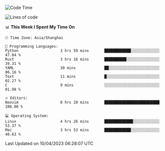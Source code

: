 <!--START_SECTION:waka-->
![Code Time](http://img.shields.io/badge/Code%20Time-1%2C283%20hrs%2044%20mins-blue)

![Lines of code](https://img.shields.io/badge/From%20Hello%20World%20I%27ve%20Written-256.5%20thousand%20lines%20of%20code-blue)

📊 **This Week I Spent My Time On** 

```text
🕑︎ Time Zone: Asia/Shanghai

💬 Programming Languages: 
Python                   3 hrs 59 mins       ████████████░░░░░░░░░░░░░   47.84 % 
Rust                     3 hrs 16 mins       ██████████░░░░░░░░░░░░░░░   39.31 % 
YAML                     30 mins             ██░░░░░░░░░░░░░░░░░░░░░░░   06.16 % 
Text                     11 mins             █░░░░░░░░░░░░░░░░░░░░░░░░   02.27 % 
C                        9 mins              ░░░░░░░░░░░░░░░░░░░░░░░░░   01.98 % 

🔥 Editors: 
Neovim                   8 hrs 20 mins       █████████████████████████   100.00 % 

💻 Operating System: 
Linux                    4 hrs 26 mins       █████████████░░░░░░░░░░░░   53.37 % 
Mac                      3 hrs 53 mins       ████████████░░░░░░░░░░░░░   46.63 % 
```


 Last Updated on 10/04/2023 06:28:07 UTC
<!--END_SECTION:waka-->
